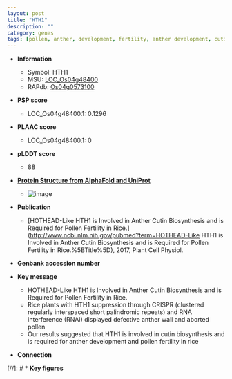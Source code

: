 ```yaml
---
layout: post
title: "HTH1"
description: ""
category: genes
tags: [pollen, anther, development, fertility, anther development, cutin]
---
```


* **Information**  
    + Symbol: HTH1  
    + MSU: [LOC_Os04g48400](http://rice.plantbiology.msu.edu/cgi-bin/ORF_infopage.cgi?orf=LOC_Os04g48400)  
    + RAPdb: [Os04g0573100](http://rapdb.dna.affrc.go.jp/viewer/gbrowse_details/irgsp1?name=Os04g0573100)  

* **PSP score**  
    + LOC_Os04g48400.1: 0.1296 

* **PLAAC score**  
    + LOC_Os04g48400.1: 0 

* **pLDDT score**
    + 88

* **[Protein Structure from AlphaFold and UniProt](https://www.uniprot.org/uniprotkb/Q7XTZ0/entry#structure)**
    + ![image](https://ricepsp.github.io/images/Q7/AF-Q7XTZ0-F1.png)

* **Publication**  
    + [HOTHEAD-Like HTH1 is Involved in Anther Cutin Biosynthesis and is Required for Pollen Fertility in Rice.](http://www.ncbi.nlm.nih.gov/pubmed?term=HOTHEAD-Like HTH1 is Involved in Anther Cutin Biosynthesis and is Required for Pollen Fertility in Rice.%5BTitle%5D), 2017, Plant Cell Physiol.

* **Genbank accession number**  

* **Key message**  
    + HOTHEAD-Like HTH1 is Involved in Anther Cutin Biosynthesis and is Required for Pollen Fertility in Rice.
    + Rice plants with HTH1 suppression through CRISPR (clustered regularly interspaced short palindromic repeats) and RNA interference (RNAi) displayed defective anther wall and aborted pollen
    + Our results suggested that HTH1 is involved in cutin biosynthesis and is required for anther development and pollen fertility in rice

* **Connection**  

[//]: # * **Key figures**  



